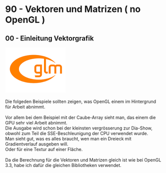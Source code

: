 <html>
    <b><h1>90 - Vektoren und Matrizen ( no OpenGL )</h1></b>
    <b><h2>00 - Einleitung Vektorgrafik</h2></b>
<img src="image.png" alt="Selfhtml"><br><br>
Die folgeden Beispiele sollten zeigen, was OpenGL einem im Hintergrund für Arbeit abnimmt.<br>
<br>
Vor allem bei dem Beispiel mit der Caube-Array sieht man, das einem die GPU sehr viel Arbeit abnimmt.<br>
Die Ausgabe wird schon bei der kleinsten vergrösserung zur Dia-Show, obwohl zum Teil die SSE-Beschleunigung der CPU verwendet wurde.<br>
Man sieht gut, was es alles braucht, wen man ein Dreieck mit Gradientverlauf ausgeben will.<br>
Oder für eine Textur auf einer Fläche.<br>
<br>
Da die Berechnung für die Vektoren und Matrizen gleich ist wie bei OpenGL 3.3, habe ich dafür die gleichen Bibliotheken verwendet.<br>
<br>
</html>
